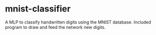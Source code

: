 # mnist-classifier
A MLP to classify handwritten digits using the MNIST database. Included program to draw and feed the network new digits.
